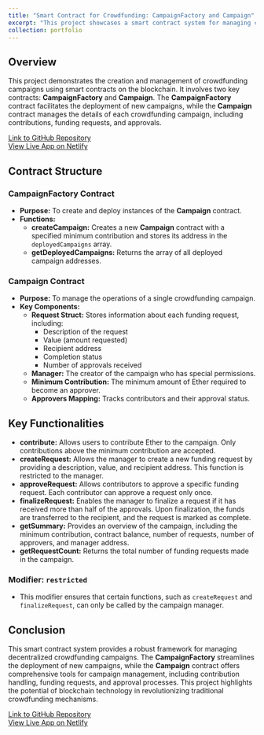 ```yaml
---
title: "Smart Contract for Crowdfunding: CampaignFactory and Campaign"
excerpt: "This project showcases a smart contract system for managing crowdfunding campaigns on the blockchain. It includes a factory contract for deploying new campaigns and a campaign contract with functionalities for contributions, funding requests, and approvals.<br> <br/><img src='/images/web3.jpeg'>"
collection: portfolio
---
```


## Overview

This project demonstrates the creation and management of crowdfunding campaigns using smart contracts on the blockchain. It involves two key contracts: **CampaignFactory** and **Campaign**. The **CampaignFactory** contract facilitates the deployment of new campaigns, while the **Campaign** contract manages the details of each crowdfunding campaign, including contributions, funding requests, and approvals.

[Link to GitHub Repository](https://github.com/sepehrkrz/web3)  
[View Live App on Netlify](https://grand-sorbet-9732b2.netlify.app/)

## Contract Structure

### CampaignFactory Contract

- **Purpose:** To create and deploy instances of the **Campaign** contract.
- **Functions:**
  - **createCampaign:** Creates a new **Campaign** contract with a specified minimum contribution and stores its address in the `deployedCampaigns` array.
  - **getDeployedCampaigns:** Returns the array of all deployed campaign addresses.

### Campaign Contract

- **Purpose:** To manage the operations of a single crowdfunding campaign.
- **Key Components:**
  - **Request Struct:** Stores information about each funding request, including:
    - Description of the request
    - Value (amount requested)
    - Recipient address
    - Completion status
    - Number of approvals received
  - **Manager:** The creator of the campaign who has special permissions.
  - **Minimum Contribution:** The minimum amount of Ether required to become an approver.
  - **Approvers Mapping:** Tracks contributors and their approval status.

## Key Functionalities

- **contribute:** Allows users to contribute Ether to the campaign. Only contributions above the minimum contribution are accepted.
- **createRequest:** Allows the manager to create a new funding request by providing a description, value, and recipient address. This function is restricted to the manager.
- **approveRequest:** Allows contributors to approve a specific funding request. Each contributor can approve a request only once.
- **finalizeRequest:** Enables the manager to finalize a request if it has received more than half of the approvals. Upon finalization, the funds are transferred to the recipient, and the request is marked as complete.
- **getSummary:** Provides an overview of the campaign, including the minimum contribution, contract balance, number of requests, number of approvers, and manager address.
- **getRequestCount:** Returns the total number of funding requests made in the campaign.

### Modifier: `restricted`

- This modifier ensures that certain functions, such as `createRequest` and `finalizeRequest`, can only be called by the campaign manager.

## Conclusion

This smart contract system provides a robust framework for managing decentralized crowdfunding campaigns. The **CampaignFactory** streamlines the deployment of new campaigns, while the **Campaign** contract offers comprehensive tools for campaign management, including contribution handling, funding requests, and approval processes. This project highlights the potential of blockchain technology in revolutionizing traditional crowdfunding mechanisms.

[Link to GitHub Repository](https://github.com/sepehrkrz/web3)  
[View Live App on Netlify](https://grand-sorbet-9732b2.netlify.app/)
